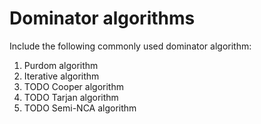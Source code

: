 # Dominator algorithms

Include the following commonly used dominator algorithm:

1. Purdom algorithm
2. Iterative algorithm
3. TODO Cooper algorithm
4. TODO Tarjan algorithm
5. TODO Semi-NCA algorithm
